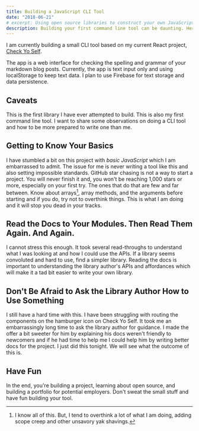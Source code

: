 ```yaml
---
title: Building a JavaScript CLI Tool
date: "2018-06-21"
# excerpt: Using open source libraries to construct your own JavaScript CLI tool is a fun way to get familiar with a concept.
description: Building your first command line tool can be daunting. Here are some tips I discovered while building mine.
---
```


I am currently building a small CLI tool based on my current React project, [Check Yo Self](https://checkyoself.surge.sh/).

The app is a web interface for checking the spelling and grammar of your markdown blog posts. Currently, the app is text input only and using localStorage to keep text data. I plan to use Firebase for text storage and data persistence.

## Caveats

This is the first library I have ever attempted to build. This is also my first command line tool. I want to share some observations on doing a CLI tool and how to be more prepared to write one than me.


## Getting to Know Your Basics

I have stumbled a bit on this project with _basic JavaScript_ which I am embarrassed to admit. The issue for me is never writing a tool like this and also setting impossible standards. GitHub star chasing is not a way to start a project. You will never finish it and, you won't be reaching 1,000 stars or more, especially on your first try. The ones that do that are few and far between. Know about arrays[^1], array methods, and the arguments before starting and if you do, try not to overthink things. This is what I am doing and it will stop you dead in your tracks.

## Read the Docs to Your Modules. Then Read Them Again. And Again.

I cannot stress this enough. It took several read-throughs to understand what I was looking at and how I could use the APIs. If a library seems convoluted and hard to use, find a simpler library. Reading the docs is important to understanding the library author's APIs and affordances which will make it a tad bit easier to write your own library.

## Don't Be Afraid to Ask the Library Author How to Use Something

I still have a hard time with this. I have been struggling with routing the components on the hamburger icon on Check Yo Self. It took me an embarrassingly long time to ask the library author for guidance. I made the offer a bit sweeter for him by explaining his docs weren't friendly to newcomers and if he had time to help me I could help him by writing better docs for the project. I just did this tonight. We will see what the outcome of this is.

## Have Fun

In the end, you're building a project, learning about open source, and building a portfolio for potential employers. Don't sweat the small stuff and have fun building your tool.





[^1]: I know all of this. But, I tend to overthink a lot of what I am doing, adding scope creep and other unsavory yak shavings.
